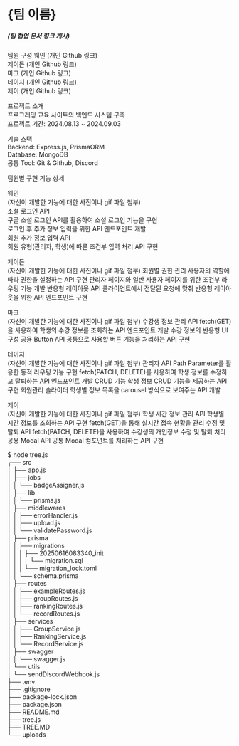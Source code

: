 # {팀 이름}

##### (팀 협업 문서 링크 게시)

팀원 구성
웨인 (개인 Github 링크)   
제이든 (개인 Github 링크)   
마크 (개인 Github 링크)   
데이지 (개인 Github 링크)   
제이 (개인 Github 링크)   

프로젝트 소개   
프로그래밍 교육 사이트의 백엔드 시스템 구축   
프로젝트 기간: 2024.08.13 ~ 2024.09.03

기술 스택   
Backend: Express.js, PrismaORM   
Database: MongoDB   
공통 Tool: Git & Github, Discord

팀원별 구현 기능 상세

웨인   
(자신이 개발한 기능에 대한 사진이나 gif 파일 첨부)   
소셜 로그인 API   
구글 소셜 로그인 API를 활용하여 소셜 로그인 기능을 구현   
로그인 후 추가 정보 입력을 위한 API 엔드포인트 개발   
회원 추가 정보 입력 API   
회원 유형(관리자, 학생)에 따른 조건부 입력 처리 API 구현   

제이든   
(자신이 개발한 기능에 대한 사진이나 gif 파일 첨부)
회원별 권한 관리
사용자의 역할에 따라 권한을 설정하는 API 구현
관리자 페이지와 일반 사용자 페이지를 위한 조건부 라우팅 기능 개발
반응형 레이아웃 API
클라이언트에서 전달된 요청에 맞춰 반응형 레이아웃을 위한 API 엔드포인트 구현

마크   
(자신이 개발한 기능에 대한 사진이나 gif 파일 첨부)
수강생 정보 관리 API
fetch(GET)을 사용하여 학생의 수강 정보를 조회하는 API 엔드포인트 개발
수강 정보의 반응형 UI 구성
공용 Button API
공통으로 사용할 버튼 기능을 처리하는 API 구현

데이지   
(자신이 개발한 기능에 대한 사진이나 gif 파일 첨부)
관리자 API
Path Parameter를 활용한 동적 라우팅 기능 구현
fetch(PATCH, DELETE)를 사용하여 학생 정보를 수정하고 탈퇴하는 API 엔드포인트 개발
CRUD 기능
학생 정보 CRUD 기능을 제공하는 API 구현
회원관리 슬라이더
학생별 정보 목록을 carousel 방식으로 보여주는 API 개발

제이   
(자신이 개발한 기능에 대한 사진이나 gif 파일 첨부)
학생 시간 정보 관리 API
학생별 시간 정보를 조회하는 API 구현
fetch(GET)을 통해 실시간 접속 현황을 관리
수정 및 탈퇴 API
fetch(PATCH, DELETE)을 사용하여 수강생의 개인정보 수정 및 탈퇴 처리
공용 Modal API
공통 Modal 컴포넌트를 처리하는 API 구현


$ node tree.js   
┌── src   
│   ├── app.js   
│   ├── jobs   
│   │   └── badgeAssigner.js   
│   ├── lib  
│   │   └── prisma.js   
│   ├── middlewares   
│   │   ├── errorHandler.js   
│   │   ├── upload.js   
│   │   └── validatePassword.js   
│   ├── prisma   
│   │   ├── migrations    
│   │   │   ├── 20250616083340_init   
│   │   │   │   └── migration.sql   
│   │   │   └── migration_lock.toml    
│   │   └── schema.prisma    
│   ├── routes    
│   │   ├── exampleRoutes.js   
│   │   ├── groupRoutes.js    
│   │   ├── rankingRoutes.js    
│   │   └── recordRoutes.js    
│   ├── services    
│   │   ├── GroupService.js   
│   │   ├── RankingService.js    
│   │   └── RecordService.js   
│   ├── swagger   
│   │   └── swagger.js    
│   └── utils    
│       └── sendDiscordWebhook.js    
├── .env    
├── .gitignore    
├── package-lock.json    
├── package.json   
├── README.md   
├── tree.js     
├── TREE.MD     
└── uploads    



